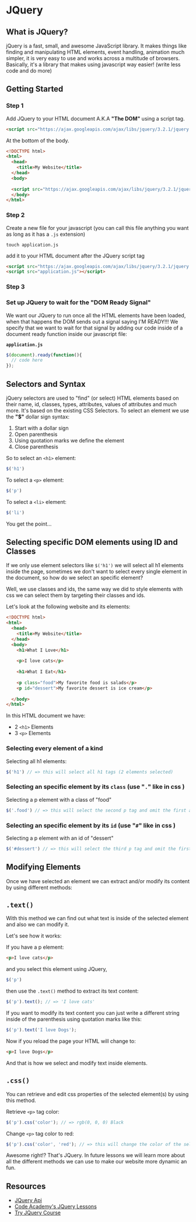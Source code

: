 # JQuery

## What is JQuery?

jQuery is a fast, small, and awesome JavaScript library. It makes things like finding and manipulating HTML elements, event handling, animation much simpler, it is very easy to use and works across a multitude of browsers. Basically, it's a library that makes using javascript way easier! (write less code and do more)


## Getting Started

### Step 1
Add JQuery to your HTML document A.K.A **"The DOM"** using a script tag.

```html
<script src="https://ajax.googleapis.com/ajax/libs/jquery/3.2.1/jquery.min.js"></script>
```

At the bottom of the body.


```html
<!DOCTYPE html>
<html>
  <head>
    <title>My Website</title>
  </head>
  <body>
    
  <script src="https://ajax.googleapis.com/ajax/libs/jquery/3.2.1/jquery.min.js"></script>
  </body>
</html>
```

### Step 2

Create a new file for your javascript (you can call this file anything you want as long as it has a `.js` extension) 

```
touch application.js
```

add it to your HTML document after the JQuery script tag

```html
<script src="https://ajax.googleapis.com/ajax/libs/jquery/3.2.1/jquery.min.js"></script>
<script src="application.js"></script>
```

### Step 3 
### Set up JQuery to wait for the "DOM Ready Signal"

We want our JQuery to run once all the HTML elements have been loaded, when that happens the DOM sends out a signal saying I'M READY!!! We specify that we want to wait for that signal by adding our code inside of a document ready function inside our javascript file:

**`application.js`**

```js
$(document).ready(function(){
  // code here
});
```

## Selectors and Syntax
jQuery selectors are used to "find" (or select) HTML elements based on their name, id, classes, types, attributes, values of attributes and much more. It's based on the existing CSS Selectors. To select an element we use the **"$"** dollar sign syntax:

1. Start with a dollar sign
2. Open parenthesis 
3. Using quotation marks we define the element
4. Close parenthesis

So to select an `<h1>` element:

```js
$('h1')
```

To select a `<p>` element:

```js
$('p')
```

To select a `<li>` element:

```js
$('li')
```

You get the point... 

## Selecting specific DOM elements using ID and Classes

If we only use element selectors like `$('h1')` we will select all h1 elements inside the page, sometimes we don't want to select every single element in the document, so how do we select an specific element?

Well, we use classes and ids, the same way we did to style elements with css we can select them by targeting their classes and ids.

Let's look at the following website and its elements:

```html
<!DOCTYPE html>
<html>
  <head>
    <title>My Website</title>
  </head>
  <body>
    <h1>What I Love</h1>
    
    <p>I love cats</p>
    
    <h1>What I Eat</h1>
    
    <p class="food">My favorite food is salads</p>
    <p id="dessert">My favorite dessert is ice cream</p>
  
  </body>
</html>
```

In this HTML document we have: 

- 2 `<h1>` Elements
- 3 `<p>` Elements

### Selecting every element of a kind

Selecting all h1 elements:

```js
$('h1') // => this will select all h1 tags (2 elements selected)
```

### Selecting an specific element by its `class` (use "`.`" like in css )

Selecting a p element with a class of "food"

```js
$('.food') // => this will select the second p tag and omit the first and last p tags (1 element selected)
```


### Selecting an specific element by its `id` (use "`#`" like in css )

Selecting a p element with an id of "dessert"

```js
$('#dessert') // => this will select the third p tag and omit the first two p elements (1 element selected)
```

## Modifying Elements

Once we have selected an element we can extract and/or modify its content by using different methods:

## `.text()`

With this method we can find out what text is inside of the selected element and also we can modify it.

Let's see how it works:

If you have a p element:

```html
<p>I love cats</p>
```

and you select this element using JQuery,

```js
$('p')
```

then use the `.text()` method to extract its text content:

```js
$('p').text(); // => 'I love cats'
```

If you want to modify its text content you can just write a different string inside of the parenthesis using quotation marks like this:

```js
$('p').text('I love Dogs');
```

Now if you reload the page your HTML will change to:

```html
<p>I love Dogs</p>
```

And that is how we select and modify text inside elements.


## `.css()`

You can retrieve and edit css properties of the selected element(s) by using this method.

Retrieve `<p>` tag color:

```js
$('p').css('color'); // => rgb(0, 0, 0) Black
```

Change `<p>` tag color to red:

```js
$('p').css('color', 'red'); // => this will change the color of the selected tag to red.
```

Awesome right!? That's JQuery. In future lessons we will learn more about all the different methods we can use to make our website more dynamic an fun.

## Resources

* [JQuery Api](http://api.jquery.com/)
* [Code Academy's JQuery Lessons](https://www.codecademy.com/learn/jquery)
* [Try JQuery Course](http://try.jquery.com/)


